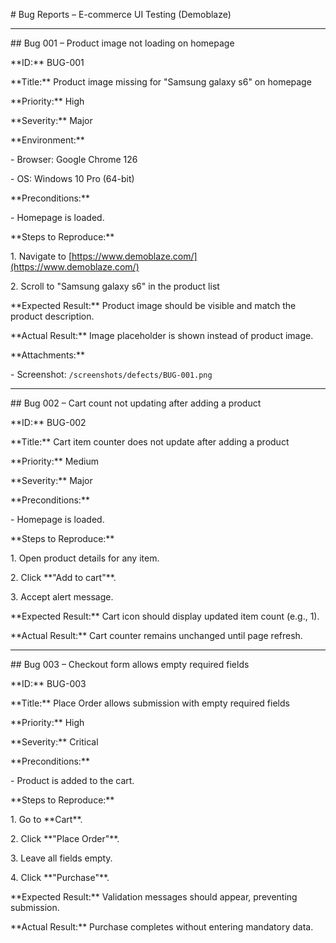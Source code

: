 \# Bug Reports – E-commerce UI Testing (Demoblaze)



---



\## Bug 001 – Product image not loading on homepage

\*\*ID:\*\* BUG-001  

\*\*Title:\*\* Product image missing for "Samsung galaxy s6" on homepage  

\*\*Priority:\*\* High  

\*\*Severity:\*\* Major  

\*\*Environment:\*\*  

\- Browser: Google Chrome 126  

\- OS: Windows 10 Pro (64-bit)  



\*\*Preconditions:\*\*

\- Homepage is loaded.



\*\*Steps to Reproduce:\*\*

1\. Navigate to \[https://www.demoblaze.com/](https://www.demoblaze.com/)  

2\. Scroll to "Samsung galaxy s6" in the product list  



\*\*Expected Result:\*\* Product image should be visible and match the product description.  

\*\*Actual Result:\*\* Image placeholder is shown instead of product image.  



\*\*Attachments:\*\*  

\- Screenshot: `/screenshots/defects/BUG-001.png`



---



\## Bug 002 – Cart count not updating after adding a product

\*\*ID:\*\* BUG-002  

\*\*Title:\*\* Cart item counter does not update after adding a product  

\*\*Priority:\*\* Medium  

\*\*Severity:\*\* Major  



\*\*Preconditions:\*\*

\- Homepage is loaded.



\*\*Steps to Reproduce:\*\*

1\. Open product details for any item.  

2\. Click \*\*"Add to cart"\*\*.  

3\. Accept alert message.  



\*\*Expected Result:\*\* Cart icon should display updated item count (e.g., 1).  

\*\*Actual Result:\*\* Cart counter remains unchanged until page refresh.  



---



\## Bug 003 – Checkout form allows empty required fields

\*\*ID:\*\* BUG-003  

\*\*Title:\*\* Place Order allows submission with empty required fields  

\*\*Priority:\*\* High  

\*\*Severity:\*\* Critical  



\*\*Preconditions:\*\*

\- Product is added to the cart.



\*\*Steps to Reproduce:\*\*

1\. Go to \*\*Cart\*\*.  

2\. Click \*\*"Place Order"\*\*.  

3\. Leave all fields empty.  

4\. Click \*\*"Purchase"\*\*.  



\*\*Expected Result:\*\* Validation messages should appear, preventing submission.  

\*\*Actual Result:\*\* Purchase completes without entering mandatory data.  

